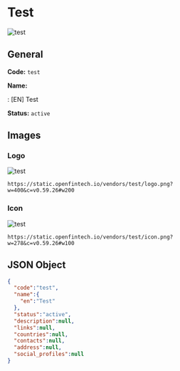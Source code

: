 
# Test 
![test](https://static.openfintech.io/vendors/test/logo.png?w=400&c=v0.59.26#w200)  

## General 
 
**Code:** `test` 
 
**Name:** 
 
:	[EN] Test 
 
**Status:** `active` 
 

## Images 

### Logo 
 
![test](https://static.openfintech.io/vendors/test/logo.png?w=400&c=v0.59.26#w200)  

```
https://static.openfintech.io/vendors/test/logo.png?w=400&c=v0.59.26#w200
```  

### Icon 
 
![test](https://static.openfintech.io/vendors/test/icon.png?w=278&c=v0.59.26#w100)  

```
https://static.openfintech.io/vendors/test/icon.png?w=278&c=v0.59.26#w100
```  

## JSON Object 

```json
{
  "code":"test",
  "name":{
    "en":"Test"
  },
  "status":"active",
  "description":null,
  "links":null,
  "countries":null,
  "contacts":null,
  "address":null,
  "social_profiles":null
}
```  
